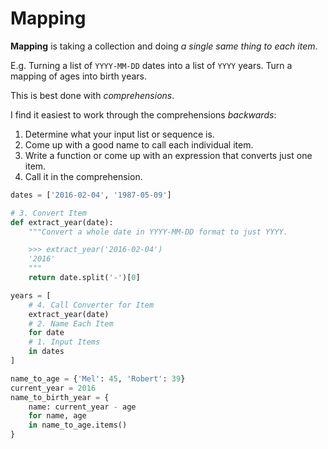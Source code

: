 # Mapping

**Mapping** is taking a collection and doing _a single same thing to each item_.

E.g. Turning a list of `YYYY-MM-DD` dates into a list of `YYYY` years.
Turn a mapping of ages into birth years.

This is best done with _comprehensions_.

I find it easiest to work through the comprehensions _backwards_:

1. Determine what your input list or sequence is.
1. Come up with a good name to call each individual item.
1. Write a function or come up with an expression that converts just one item.
1. Call it in the comprehension.

```py
dates = ['2016-02-04', '1987-05-09']

# 3. Convert Item
def extract_year(date):
    """Convert a whole date in YYYY-MM-DD format to just YYYY.

    >>> extract_year('2016-02-04')
    '2016'
    """
    return date.split('-')[0]

years = [
    # 4. Call Converter for Item
    extract_year(date)
    # 2. Name Each Item
    for date
    # 1. Input Items
    in dates
]

name_to_age = {'Mel': 45, 'Robert': 39}
current_year = 2016
name_to_birth_year = {
    name: current_year - age
    for name, age
    in name_to_age.items()
}
```
